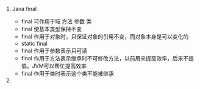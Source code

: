 1. Java final
    
    - final 可作用于域 方法 参数 类
    - final 使基本类型保持不变
    - final 作用于对象时，只保证对象的引用不变，而对象本身是可以变化的
    - static final
    - final 作用于参数表示只可读
    - final 作用于方法表示继承时不可修改方法，以前用来提高效率，后来不提倡。JVM可以帮忙提高效率
    - final 作用于类时表示这个类不能被继承

2.